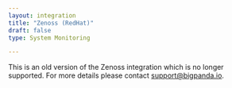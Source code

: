 ```yaml
---
layout: integration 
title: "Zenoss (RedHat)"
draft: false
type: System Monitoring

---
```


This is an old version of the Zenoss integration which is no longer supported.
For more details please contact support@bigpanda.io.

